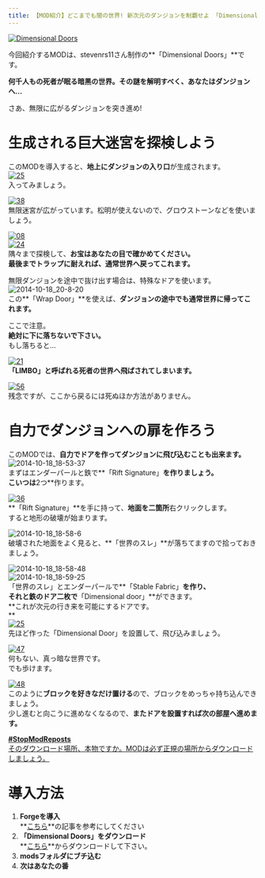 ```yaml
---
title: 【MOD紹介】どこまでも闇の世界! 新次元のダンジョンを制覇せよ 「Dimensional Doors」
---
```


[![Dimensional Doors](https://cdn-ak.f.st-hatena.com/images/fotolife/s/sasigume/20210208/20210208134314.png)](#4/0/40e21669.png "Dimensional Doors")

今回紹介するMODは、stevenrs11さん制作の**「Dimensional Doors」**です。

**何千人もの死者が眠る暗黒の世界。その謎を解明すべく、あなたはダンジョンへ…**

さあ、無限に広がるダンジョンを突き進め! 

# 生成される巨大迷宮を探検しよう

このMODを導入すると、**地上にダンジョンの入り口**が生成されます。  
[![25](https://cdn-ak.f.st-hatena.com/images/fotolife/s/sasigume/20210208/20210208125418.png)](#0/b/0b12c344.png "25")  
入ってみましょう。

[![38](https://cdn-ak.f.st-hatena.com/images/fotolife/s/sasigume/20210208/20210208133937.png)](#3/d/3d4b1bc1.png "38")  
無限迷宮が広がっています。松明が使えないので、グロウストーンなどを使いましょう。

[![08](https://cdn-ak.f.st-hatena.com/images/fotolife/s/sasigume/20210208/20210208161509.png)](#d/0/d08a2c67.png "08")  
[![24](https://cdn-ak.f.st-hatena.com/images/fotolife/s/sasigume/20210208/20210208132337.png)](#2/7/27a6a1ac.png "24")  
隅々まで探検して、**お宝はあなたの目で確かめてください。**  
**最後までトラップに耐えれば、通常世界へ戻ってこれます。**

無限ダンジョンを途中で抜け出す場合は、特殊なドアを使います。  
![2014-10-18_20-8-20](https://cdn-ak.f.st-hatena.com/images/fotolife/s/sasigume/20210208/20210208130426.jpg)  
この**「Wrap Door」**を使えば、**ダンジョンの途中でも通常世界に帰ってこれます。**

ここで注意。  
**絶対に下に落ちないで下さい。**  
もし落ちると…

[![21](https://cdn-ak.f.st-hatena.com/images/fotolife/s/sasigume/20210208/20210208083503.png)](#3/3/33cad74f.png "21")  
**「LIMBO」と呼ばれる死者の世界へ飛ばされてしまいます。**

[![56](https://cdn-ak.f.st-hatena.com/images/fotolife/s/sasigume/20210208/20210208161132.png)](#c/c/cc631294.png "56")  
残念ですが、ここから戻るには死ぬほか方法がありません。

# 自力でダンジョンへの扉を作ろう

このMODでは、**自力でドアを作ってダンジョンに飛び込むことも出来ます。**  
![2014-10-18_18-53-37](https://cdn-ak.f.st-hatena.com/images/fotolife/s/sasigume/20210208/20210208125838.jpg)  
まずはエンダーパールと鉄で**「Rift Signature」**を作りましょう。  
こいつは**2つ**作ります。 

[![36](https://cdn-ak.f.st-hatena.com/images/fotolife/s/sasigume/20210208/20210208133343.png)](#3/7/3718ee40.png "36")  
**「Rift Signature」**を手に持って、**地面を二箇所**右クリックします。  
すると地形の破壊が始まります。

![2014-10-18_18-58-6](https://cdn-ak.f.st-hatena.com/images/fotolife/s/sasigume/20210208/20210208132901.jpg)  
破壊された地面をよく見ると、**「世界のスレ」**が落ちてますので拾っておきましょう。

![2014-10-18_18-58-48](https://cdn-ak.f.st-hatena.com/images/fotolife/s/sasigume/20210208/20210208153008.jpg)  
![2014-10-18_18-59-25](https://cdn-ak.f.st-hatena.com/images/fotolife/s/sasigume/20210208/20210208152548.jpg)  
「世界のスレ」とエンダーパールで**「Stable Fabric」**を作り、  
それと鉄のドア二枚で**「Dimensional door」**ができます。  
**これが次元の行き来を可能にするドアです。  
**  
[![25](https://cdn-ak.f.st-hatena.com/images/fotolife/s/sasigume/20210208/20210208174951.png)](#e/e/ee25c1c9.png "25")  
先ほど作った「Dimensional Door」を設置して、飛び込みましょう。

[![47](https://cdn-ak.f.st-hatena.com/images/fotolife/s/sasigume/20210208/20210208153221.png)](#a/4/a4ccd556.png "47")  
何もない、真っ暗な世界です。  
でも歩けます。

[![48](https://cdn-ak.f.st-hatena.com/images/fotolife/s/sasigume/20210208/20210208153041.png)](#a/3/a3cb8e7f.png "48")  
このように**ブロックを好きなだけ置ける**ので、ブロックをめっちゃ持ち込んできましょう。  
少し進むと向こうに進めなくなるので、**またドアを設置すれば次の部屋へ進めます。**

[**#StopModReposts**  
そのダウンロード場所、本物ですか。MODは必ず正規の場所からダウンロードしましょう。](https://www.napoan.com/stop-mod-reposts/)

# 導入方法

1.  **Forgeを導入**  
    **[こちら](/minecraft-je/howto/install-forge/)**の記事を参考にしてください
2.  **「Dimensional Doors」をダウンロード**  
    **[こちら](http://www.minecraftforum.net/forums/mapping-and-modding/minecraft-mods/1287583-dimensional-doors-v2-2-4)**からダウンロードして下さい。
3.  **modsフォルダにブチ込む**
4.  **次はあなたの番**
